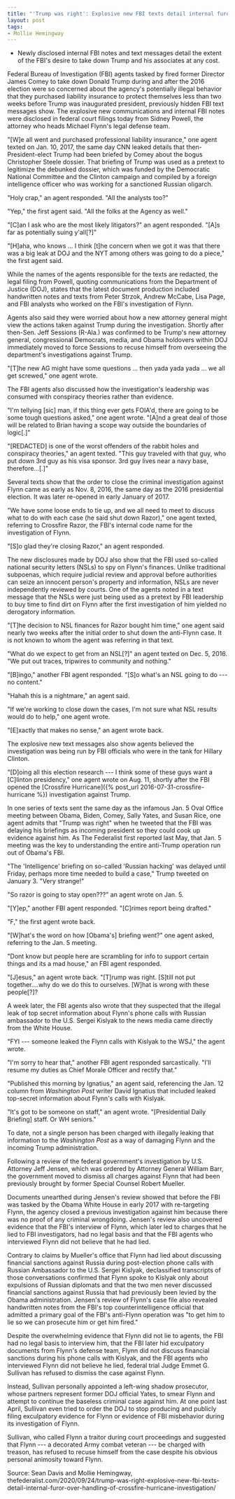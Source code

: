 ```yaml
---
title: "'Trump was right': Explosive new FBI texts detail internal furor over handling of 'Crossfire Hurricane' investigation"
layout: post
tags:
- Mollie Hemingway
---
```


- Newly disclosed internal FBI notes and text messages detail the extent of the FBI's desire to take down Trump and his associates at any cost.

Federal Bureau of Investigation (FBI) agents tasked by fired former Director James Comey to take down Donald Trump during and after the 2016 election were so concerned about the agency's potentially illegal behavior that they purchased liability insurance to protect themselves less than two weeks before Trump was inaugurated president, previously hidden FBI text messages show. The explosive new communications and internal FBI notes were disclosed in federal court filings today from Sidney Powell, the attorney who heads Michael Flynn's legal defense team.

"[W]e all went and purchased professional liability insurance," one agent texted on Jan. 10, 2017, the same day CNN leaked details that then-President-elect Trump had been briefed by Comey about the bogus Christopher Steele dossier. That briefing of Trump was used as a pretext to legitimize the debunked dossier, which was funded by the Democratic National Committee and the Clinton campaign and compiled by a foreign intelligence officer who was working for a sanctioned Russian oligarch.

"Holy crap," an agent responded. "All the analysts too?"

"Yep," the first agent said. "All the folks at the Agency as well."

"[C]an I ask who are the most likely litigators?" an agent responded. "[A]s far as potentially suing y'all[?]"

"[H]aha, who knows ... I think [t]he concern when we got it was that there was a big leak at DOJ and the NYT among others was going to do a piece," the first agent said.

While the names of the agents responsible for the texts are redacted, the legal filing from Powell, quoting communications from the Department of Justice (DOJ), states that the latest document production included handwritten notes and texts from Peter Strzok, Andrew McCabe, Lisa Page, and FBI analysts who worked on the FBI's investigation of Flynn.

Agents also said they were worried about how a new attorney general might view the actions taken against Trump during the investigation. Shortly after then-Sen. Jeff Sessions (R-Ala.) was confirmed to be Trump's new attorney general, congressional Democrats, media, and Obama holdovers within DOJ immediately moved to force Sessions to recuse himself from overseeing the department's investigations against Trump.

"[T]he new AG might have some questions ... then yada yada yada ... we all get screwed," one agent wrote.

The FBI agents also discussed how the investigation's leadership was consumed with conspiracy theories rather than evidence.

"I'm tellying [sic] man, if this thing ever gets FOIA'd, there are going to be some tough questions asked," one agent wrote. "[A]nd a great deal of those will be related to Brian having a scope way outside the boundaries of logic[.]"

"\[REDACTED\] is one of the worst offenders of the rabbit holes and conspiracy theories," an agent texted. "This guy traveled with that guy, who put down 3rd guy as his visa sponsor. 3rd guy lives near a navy base, therefore...[.]"

Several texts show that the order to close the criminal investigation against Flynn came as early as Nov. 8, 2016, the same day as the 2016 presidential election. It was later re-opened in early January of 2017.

"We have some loose ends to tie up, and we all need to meet to discuss what to do with each case (he said shut down Razor)," one agent texted, referring to Crossfire Razor, the FBI's internal code name for the investigation of Flynn.

"[S]o glad they're closing Razor," an agent responded.

The new disclosures made by DOJ also show that the FBI used so-called national security letters (NSLs) to spy on Flynn's finances. Unlike traditional subpoenas, which require judicial review and approval before authorities can seize an innocent person's property and information, NSLs are never independently reviewed by courts. One of the agents noted in a text message that the NSLs were just being used as a pretext by FBI leadership to buy time to find dirt on Flynn after the first investigation of him yielded no derogatory information.

"[T]he decision to NSL finances for Razor bought him time," one agent said nearly two weeks after the initial order to shut down the anti-Flynn case. It is not known to whom the agent was referring in that text.

"What do we expect to get from an NSL[?]" an agent texted on Dec. 5, 2016. "We put out traces, tripwires to community and nothing."

"[B]ingo," another FBI agent responded. "[S]o what's an NSL going to do --- no content."

"Hahah this is a nightmare," an agent said.

"If we're working to close down the cases, I'm not sure what NSL results would do to help," one agent wrote.

"[E]xactly that makes no sense," an agent wrote back.

The explosive new text messages also show agents believed the investigation was being run by FBI officials who were in the tank for Hillary Clinton.

"[D]oing all this election research --- I think some of these guys want a [C]linton presidency," one agent wrote on Aug. 11, shortly after the FBI opened the [Crossfire Hurricane]({% post_url 2016-07-31-crossfire-hurricane %}) investigation against Trump.

In one series of texts sent the same day as the infamous Jan. 5 Oval Office meeting between Obama, Biden, Comey, Sally Yates, and Susan Rice, one agent admits that "Trump was right" when he tweeted that the FBI was delaying his briefings as incoming president so they could cook up evidence against him. As The Federalist first reported last May, that Jan. 5 meeting was the key to understanding the entire anti-Trump operation run out of Obama's FBI.

"The 'Intelligence' briefing on so-called 'Russian hacking' was delayed until Friday, perhaps more time needed to build a case," Trump tweeted on January 3. "Very strange!"

"So razor is going to stay open???" an agent wrote on Jan. 5.

"[Y]ep," another FBI agent responded. "[C]rimes report being drafted."

"F," the first agent wrote back.

"[W]hat's the word on how [Obama's] briefing went?" one agent asked, referring to the Jan. 5 meeting.

"Dont know but people here are scrambling for info to support certain things and its a mad house," an FBI agent responded.

"[J]esus," an agent wrote back. "[T]rump was right. [S]till not put together....why do we do this to ourselves. [W]hat is wrong with these people[?]?

A week later, the FBI agents also wrote that they suspected that the illegal leak of top secret information about Flynn's phone calls with Russian ambassador to the U.S. Sergei Kislyak to the news media came directly from the White House.

"FYI --- someone leaked the Flynn calls with Kislyak to the WSJ," the agent wrote.

"I'm sorry to hear that," another FBI agent responded sarcastically. "I'll resume my duties as Chief Morale Officer and rectify that."

"Published this morning by Ignatius," an agent said, referencing the Jan. 12 column from *Washington Post* writer David Ignatius that included leaked top-secret information about Flynn's calls with Kislyak.

"It's got to be someone on staff," an agent wrote. "[Presidential Daily Briefing] staff. Or WH seniors."

To date, not a single person has been charged with illegally leaking that information to the *Washington Post* as a way of damaging Flynn and the incoming Trump administration.

Following a review of the federal government's investigation by U.S. Attorney Jeff Jensen, which was ordered by Attorney General William Barr, the government moved to dismiss all charges against Flynn that had been previously brought by former Special Counsel Robert Mueller.

Documents unearthed during Jensen's review showed that before the FBI was tasked by the Obama White House in early 2017 with re-targeting Flynn, the agency closed a previous investigation against him because there was no proof of any criminal wrongdoing. Jensen's review also uncovered evidence that the FBI's interview of Flynn, which later led to charges that he lied to FBI investigators, had no legal basis and that the FBI agents who interviewed Flynn did not believe that he had lied.

Contrary to claims by Mueller's office that Flynn had lied about discussing financial sanctions against Russia during post-election phone calls with Russian Ambassador to the U.S. Sergei Kislyak, declassified transcripts of those conversations confirmed that Flynn spoke to Kislyak only about expulsions of Russian diplomats and that the two men never discussed financial sanctions against Russia that had previously been levied by the Obama administration. Jensen's review of Flynn's case file also revealed handwritten notes from the FBI's top counterintelligence official that admitted a primary goal of the FBI's anti-Flynn operation was "to get him to lie so we can prosecute him or get him fired."

Despite the overwhelming evidence that Flynn did not lie to agents, the FBI had no legal basis to interview him, that the FBI later hid exculpatory documents from Flynn's defense team, Flynn did not discuss financial sanctions during his phone calls with Kislyak, and the FBI agents who interviewed Flynn did not believe he lied, federal trial Judge Emmet G. Sullivan has refused to dismiss the case against Flynn.

Instead, Sullivan personally appointed a left-wing shadow prosecutor, whose partners represent former DOJ official Yates, to smear Flynn and attempt to continue the baseless criminal case against him. At one point last April, Sullivan even tried to order the DOJ to stop producing and publicly filing exculpatory evidence for Flynn or evidence of FBI misbehavior during its investigation of Flynn.

Sullivan, who called Flynn a traitor during court proceedings and suggested that Flynn --- a decorated Army combat veteran --- be charged with treason, has refused to recuse himself from the case despite his obvious personal animosity toward Flynn.

Source: Sean Davis and Mollie Hemingway, thefederalist.com/2020/09/24/trump-was-right-explosive-new-fbi-texts-detail-internal-furor-over-handling-of-crossfire-hurricane-investigation/
